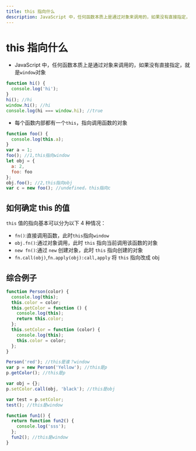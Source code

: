 ```yaml
---
title: this 指向什么
description: JavaScript 中，任何函数本质上是通过对象来调用的，如果没有直接指定，就是`window`对象
---
```


# this 指向什么

- JavaScript 中，任何函数本质上是通过对象来调用的，如果没有直接指定，就是`window`对象

```js
function hi() {
  console.log('hi');
}
hi(); //hi
window.hi(); //hi
console.log(hi === window.hi); //true
```

- 每个函数内部都有一个`this`，指向调用函数的对象

```js
function foo() {
  console.log(this.a);
}
var a = 1;
foo(); //1,this指向window
let obj = {
  a: 2,
  foo: foo
};
obj.foo(); //2,this指向obj
var c = new foo(); //undefined，this指向c
```

## 如何确定 this 的值

`this` 值的指向基本可以分为以下 4 种情况：

- `fn()`:直接调用函数，此时`this`指向`window`
- `obj.fn()`:通过对象调用，此时 `this` 指向当前调用该函数的对象
- `new fn()`:通过 `new` 创建对象，此时 `this` 指向创建的对象
- `fn.call(obj)`,`fn.apply(obj):call,apply` 将 `this` 指向改成 obj

## 综合例子

```js
function Person(color) {
  console.log(this);
  this.color = color;
  this.getColor = function () {
    console.log(this);
    return this.color;
  };
  this.setColor = function (color) {
    console.log(this);
    this.color = color;
  };
}

Person('red'); //this是谁？window
var p = new Person('Yellow'); //this是p
p.getColor(); //this是p

var obj = {};
p.setColor.call(obj, 'black'); //this是obj

var test = p.setColor;
test(); //this是window

function fun1() {
  return function fun2() {
    console.log('sss');
  };
  fun2(); //this是window
}
```
